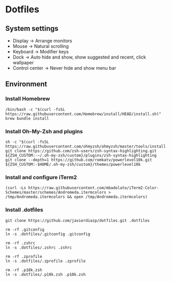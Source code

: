 # Dotfiles

## System settings
- Display -> Arrange monitors
- Mouse -> Natural scrolling
- Keyboard -> Modifier keys
- Dock -> Auto hide and show, show suggested and recent, click wallpaper
- Control center -> Never hide and show menu bar

## Environment

### Install Homebrew

```
/bin/bash -c "$(curl -fsSL https://raw.githubusercontent.com/Homebrew/install/HEAD/install.sh)"
brew bundle install
```

### Install Oh-My-Zsh and plugins
```
sh -c "$(curl -fsSL https://raw.githubusercontent.com/ohmyzsh/ohmyzsh/master/tools/install.sh)"
git clone https://github.com/zsh-users/zsh-syntax-highlighting.git ${ZSH_CUSTOM:-~/.oh-my-zsh/custom}/plugins/zsh-syntax-highlighting
git clone --depth=1 https://github.com/romkatv/powerlevel10k.git ${ZSH_CUSTOM:-$HOME/.oh-my-zsh/custom}/themes/powerlevel10k
```

### Install and configure iTerm2
```
(curl -Ls https://raw.githubusercontent.com/mbadolato/iTerm2-Color-Schemes/master/schemes/Andromeda.itermcolors > /tmp/Andromeda.itermcolors && open /tmp/Andromeda.itermcolors)
```

### Install .dotfiles

```
git clone https://github.com/javierdiazp/dotfiles.git .dotfiles

rm -rf .gitconfig
ln -s .dotfiles/.gitconfig .gitconfig

rm -rf .zshrc
ln -s .dotfiles/.zshrc .zshrc

rm -rf .zprofile
ln -s .dotfiles/.zprofile .zprofile

rm -rf .p10k.zsh
ln -s .dotfiles/.p10k.zsh .p10k.zsh
```
